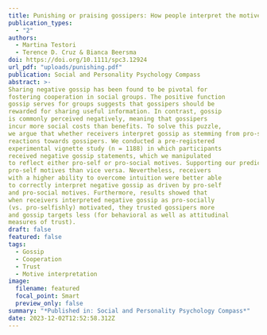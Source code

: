 ```yaml
---
title: Punishing or praising gossipers: How people interpret the motives driving negative gossip shapes its consequences
publication_types:
  - "2"
authors:
  - Martina Testori
  - Terence D. Cruz & Bianca Beersma
doi: https://doi.org/10.1111/spc3.12924
url_pdf: "uploads/punishing.pdf"
publication: Social and Personality Psychology Compass
abstract: >-
Sharing negative gossip has been found to be pivotal for
fostering cooperation in social groups. The positive function
gossip serves for groups suggests that gossipers should be
rewarded for sharing useful information. In contrast, gossip
is commonly perceived negatively, meaning that gossipers
incur more social costs than benefits. To solve this puzzle,
we argue that whether receivers interpret gossip as stemming from pro-social versus pro-self motives shapes their
reactions towards gossipers. We conducted a pre-registered
experimental vignette study (n = 1188) in which participants
received negative gossip statements, which we manipulated
to reflect either pro-self or pro-social motives. Supporting our predictions, receivers were more likely to mistakenly interpret negative pro-social gossip as stemming from
pro-self motives than vice versa. Nevertheless, receivers
with a higher ability to overcome intuition were better able
to correctly interpret negative gossip as driven by pro-self
and pro-social motives. Furthermore, results showed that
when receivers interpreted negative gossip as pro-socially
(vs. pro-selfishly) motivated, they trusted gossipers more
and gossip targets less (for behavioral as well as attitudinal
measures of trust).
draft: false
featured: false
tags:
  - Gossip
  - Cooperation
  - Trust
  - Motive interpretation
image:
  filename: featured
  focal_point: Smart
  preview_only: false
summary: "*Published in: Social and Personality Psychology Compass*"
date: 2023-12-02T12:52:58.312Z
---
```

<script type='text/javascript' src='https://d1bxh8uas1mnw7.cloudfront.net/assets/embed.js'></script>

<div data-badge-details="right" data-badge-type="large-donut" data-doi="\[](https://doi.org/10.1038/s41598-022-08670-7)https://doi.org/10.1038/s41598-022-08670-7" data-hide-no-mentions="true" class="altmetric-embed"></div>
